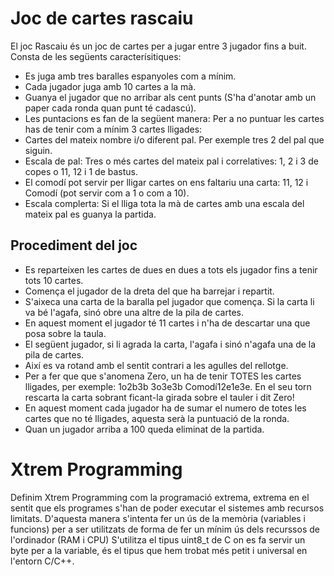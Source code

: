Joc de cartes rascaiu
=====================

El joc Rascaiu és un joc de cartes per a jugar entre 3 jugador fins a buit. Consta de les següents caracterísitiques:
* Es juga amb tres baralles espanyoles com a mínim.
* Cada jugador juga amb 10 cartes a la mà.
* Guanya el jugador que no arribar als cent punts (S'ha d'anotar amb un paper cada ronda quan punt té cadascú).
* Les puntacions es fan de la següent manera: Per a no puntuar les cartes has de tenir com a mínim 3 cartes lligades:
 * Cartes del mateix nombre i/o diferent pal. Per exemple tres 2 del pal que siguin.
 * Escala de pal: Tres o més cartes del mateix pal i correlatives: 1, 2 i 3 de copes o 11, 12 i 1 de bastus.
 * El comodí pot servir per lligar cartes on ens faltariu una carta: 11, 12 i Comodí (pot servir com a 1 o com a 10).
 * Escala complerta: Si el lliga tota la mà de cartes amb una escala del mateix pal es guanya la partida.

Procediment del joc
-------------------

* Es reparteixen les cartes de dues en dues a tots els jugador fins a tenir tots 10 cartes.
* Comença el jugador de la dreta del que ha barrejar i repartit.
* S'aixeca una carta de la baralla pel jugador que comença. Si la carta li va bé l'agafa, sinó obre una altre de la pila de cartes.
* En aquest moment el jugador té 11 cartes i n'ha de descartar una que posa sobre la taula.
* El següent jugador, si li agrada la carta, l'agafa i sinó n'agafa una de la pila de cartes.
* Així es va rotand amb el sentit contrari a les agulles del rellotge.
* Per a fer que que s'anomena Zero, un ha de tenir TOTES les cartes lligades, per exemple: 1o2b3b 3o3e3b Comodí12e1e3e. En el seu torn rescarta la carta sobrant ficant-la girada sobre el tauler i dit Zero!
* En aquest moment cada jugador ha de sumar el numero de totes les cartes que no té lligades, aquesta serà la puntuació de la ronda.
* Quan un jugador arriba a 100 queda eliminat de la partida.


Xtrem Programming
=================

Definim Xtrem Programming com la programació extrema, extrema en el sentit que els programes s'han de poder executar el sistemes amb recursos limitats.
D'aquesta manera s'intenta fer un ús de la memòria (variables i funcions) per a ser utilitzats de forma de fer un mínim ús dels recurssos de l'ordinador (RAM i CPU)
S'utilitza el tipus uint8_t de C on es fa servir un byte per a la variable, és el tipus que hem trobat més petit i universal en l'entorn C/C++.
